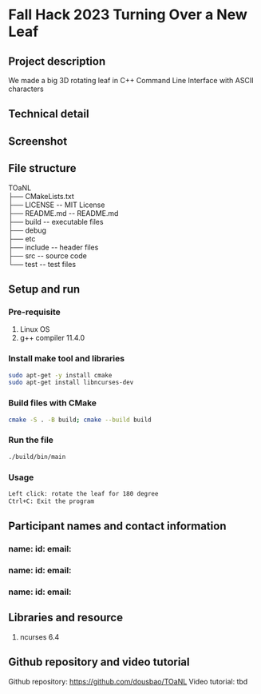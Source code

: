 # Fall Hack 2023 Turning Over a New Leaf

## Project description
We made a big 3D rotating leaf in C++ Command Line Interface with ASCII characters  

## Technical detail

## Screenshot


## File structure
TOaNL  
  ├── CMakeLists.txt  
  ├── LICENSE   -- MIT License  
  ├── README.md -- README.md  
  ├── build     -- executable files  
  ├── debug  
  ├── etc  
  ├── include   -- header files  
  ├── src       -- source code  
  └── test      -- test files  

## Setup and run
### Pre-requisite
1. Linux OS
2. g++ compiler 11.4.0

### Install make tool and libraries
```bash
sudo apt-get -y install cmake
sudo apt-get install libncurses-dev
```
### Build files with CMake
```bash
cmake -S . -B build; cmake --build build
```
### Run the file
```bash
./build/bin/main
```

### Usage
```bash
Left click: rotate the leaf for 180 degree
Ctrl+C: Exit the program
```

## Participant names and contact information
### name: id: email:
### name: id: email:
### name: id: email:


## Libraries and resource
1. ncurses 6.4

## Github repository and video tutorial
Github repository: https://github.com/dousbao/TOaNL
Video tutorial: tbd
